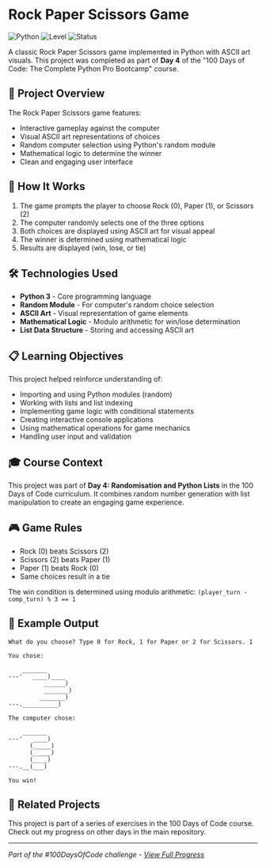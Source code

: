 # Rock Paper Scissors Game

![Python](https://img.shields.io/badge/Python-3-blue?style=for-the-badge)
![Level](https://img.shields.io/badge/Level-Beginner-green?style=for-the-badge)
![Status](https://img.shields.io/badge/Status-Complete-brightgreen?style=for-the-badge)

A classic Rock Paper Scissors game implemented in Python with ASCII art visuals. This project was completed as part of **Day 4** of the "100 Days of Code: The Complete Python Pro Bootcamp" course.

## 🎯 Project Overview

The Rock Paper Scissors game features:
- Interactive gameplay against the computer
- Visual ASCII art representations of choices
- Random computer selection using Python's random module
- Mathematical logic to determine the winner
- Clean and engaging user interface

## 🚀 How It Works

1. The game prompts the player to choose Rock (0), Paper (1), or Scissors (2)
2. The computer randomly selects one of the three options
3. Both choices are displayed using ASCII art for visual appeal
4. The winner is determined using mathematical logic
5. Results are displayed (win, lose, or tie)

## 🛠️ Technologies Used

- **Python 3** - Core programming language
- **Random Module** - For computer's random choice selection
- **ASCII Art** - Visual representation of game elements
- **Mathematical Logic** - Modulo arithmetic for win/lose determination
- **List Data Structure** - Storing and accessing ASCII art

## 📋 Learning Objectives

This project helped reinforce understanding of:
- Importing and using Python modules (random)
- Working with lists and list indexing
- Implementing game logic with conditional statements
- Creating interactive console applications
- Using mathematical operations for game mechanics
- Handling user input and validation

## 🎓 Course Context

This project was part of **Day 4: Randomisation and Python Lists** in the 100 Days of Code curriculum. It combines random number generation with list manipulation to create an engaging game experience.

## 🎮 Game Rules

- Rock (0) beats Scissors (2)
- Scissors (2) beats Paper (1) 
- Paper (1) beats Rock (0)
- Same choices result in a tie

The win condition is determined using modulo arithmetic: `(player_turn - comp_turn) % 3 == 1`

## 📝 Example Output

```
What do you choose? Type 0 for Rock, 1 for Paper or 2 for Scissors. 1

You chose:

    _______
---'   ____)____
          ______)
          _______)
         _______)
---.__________)

The computer chose:

    _______
---'   ____)
      (_____)
      (_____)
      (____)
---.__(___)

You win!
```

## 🔄 Related Projects

This project is part of a series of exercises in the 100 Days of Code course. Check out my progress on other days in the main repository.

---

*Part of the #100DaysOfCode challenge - [View Full Progress](https://github.com/evncosta/100-Days-of-Code)*
